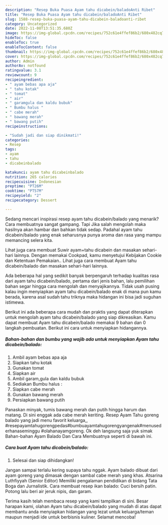 ```yaml
---
description: "Resep Buka Puasa Ayam tahu dicabein/baladoAnti Ribet"
title: "Resep Buka Puasa Ayam tahu dicabein/baladoAnti Ribet"
slug: 1588-resep-buka-puasa-ayam-tahu-dicabein-baladoanti-ribet
category: Uncategorized
date: 2022-11-08T13:51:35.680Z
image: https://img-global.cpcdn.com/recipes/752c61e4ffef86b2/680x482cq70/ayam-tahu-dicabeinbalado-foto-resep-utama.jpg
hideToc: false
enableToc: true
enableTocContent: false
thumbnail: https://img-global.cpcdn.com/recipes/752c61e4ffef86b2/680x482cq70/ayam-tahu-dicabeinbalado-foto-resep-utama.jpg
cover: https://img-global.cpcdn.com/recipes/752c61e4ffef86b2/680x482cq70/ayam-tahu-dicabeinbalado-foto-resep-utama.jpg
author: Admin
authorAv: notfound
ratingvalue: 3.1
reviewcount: 9
recipeingredient:
- " ayam bebas apa aja"
- " tahu kotak"
- " tomat"
- " air"
- " garamgula dan kaldu bubuk"
- " Bumbu halus "
- " cabe merah"
- " bawang merah"
- " bawang putih"
recipeinstructions:

- "Sudah jadi dan siap dinikmati!"
categories:
- Resep
tags:
- ayam
- tahu
- dicabeinbalado

katakunci: ayam tahu dicabeinbalado 
nutrition: 265 calories
recipecuisine: Indonesian
preptime: "PT26M"
cooktime: "PT57M"
recipeyield: "2"
recipecategory: Dessert

---
```



Sedang mencari inspirasi resep ayam tahu dicabein/balado yang menarik? Cara membuatnya sangat gampang. Tapi Jika salah mengolah maka hasilnya akan hambar dan bahkan tidak sedap. Padahal ayam tahu dicabein/balado yang enak seharusnya punya aroma dan rasa yang mampu memancing selera kita.


Lihat juga cara membuat Suwir ayam+tahu dicabein dan masakan sehari-hari lainnya. Dengan memakai Cookpad, kamu menyetujui Kebijakan Cookie dan Ketentuan Pemakaian.. Lihat juga cara membuat Ayam tahu dicabein/balado dan masakan sehari-hari lainnya.

Ada beberapa hal yang sedikit banyak berpengaruh terhadap kualitas rasa dari ayam tahu dicabein/balado, pertama dari jenis bahan, lalu pemilihan bahan segar hingga cara mengolah dan menyajikannya. Tidak usah pusing kalau ingin menyiapkan ayam tahu dicabein/balado enak di mana pun kamu berada, karena asal sudah tahu triknya maka hidangan ini bisa jadi suguhan istimewa.


Berikut ini ada beberapa cara mudah dan praktis yang dapat diterapkan untuk mengolah ayam tahu dicabein/balado yang siap dikreasikan. Kamu dapat membuat Ayam tahu dicabein/balado memakai 9 bahan dan 0 langkah pembuatan. Berikut ini cara untuk menyiapkan hidangannya.

<!--inarticleads1-->

##### Bahan-bahan dan bumbu yang wajib ada untuk menyiapkan Ayam tahu dicabein/balado:

1. Ambil  ayam bebas apa aja
1. Siapkan  tahu kotak
1. Gunakan  tomat
1. Siapkan  air
1. Ambil  garam,gula dan kaldu bubuk
1. Sediakan  Bumbu halus :
1. Siapkan  cabe merah
1. Gunakan  bawang merah
1. Persiapkan  bawang putih


Panaskan minyak, tumis bawang merah dan putih hingga harum dan matang. Di sini enggak ada cabe merah keriting. Resep Ayam Tahu goreng balado yang jadi menu favorit keluarga,, #resepayamtahugorengpedas#bumbuayamtahugorengyangenak#menusederhanaseminggu #olahanayamgoreng. Ok deh langsung saja yuk simak Bahan-bahan Ayam Balado Dan Cara Membuatnya seperti di bawah ini. 

<!--inarticleads2-->

##### Cara buat Ayam tahu dicabein/balado:


1. Selesai dan siap dihidangkan!

Jangan sampai terlalu kering supaya tahu nggak. Ayam balado dibuat dari ayam goreng yang dimasak dengan sambal cabe merah yang khas. Atsarina Luthfiyyah (Senior Editor) Memiliki pengalaman pendidikan di bidang Tata Boga dan Jurnalistik. Cara membuat resep ikan balado: Cuci bersih patin. Potong lalu beri air jeruk nipis, dan garam. 

Terima kasih telah membaca resep yang kami tampilkan di sini. Besar harapan kami, olahan Ayam tahu dicabein/balado yang mudah di atas dapat membantu anda menyiapkan hidangan yang lezat untuk keluarga/teman maupun menjadi ide untuk berbisnis kuliner. Selamat mencoba!
